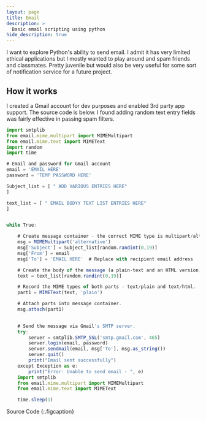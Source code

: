 ```yaml
---
layout: page
title: Email
description: >
  Basic email scripting using python
hide_description: true
---
```


I want to explore Python's ability to send email. I admit it has very limited ethical applications but I mostly wanted to play around and spam friends and classmates. Pretty juvenile but would also be very useful for some sort of notification service for a future project.  

## How it works

I created a Gmail account for dev purposes and enabled 3rd party app support. The source code is below. I found adding random text entry fields was fairly effective in passing spam filters. 

~~~js
import smtplib
from email.mime.multipart import MIMEMultipart
from email.mime.text import MIMEText
import random
import time

# Email and password for Gmail account
email = 'EMAIL HERE'
password = 'TEMP PASSWORD HERE'

Subject_list = [ " ADD VARIOUS ENTRIES HERE"
]

text_list = [ " EMAIL BODYY TEXT LIST ENTRIES HERE"
]


while True:

    # Create message container - the correct MIME type is multipart/alternative.
    msg = MIMEMultipart('alternative')
    msg['Subject'] = Subject_list[random.randint(0,19)]
    msg['From'] = email
    msg['To'] = 'EMAIL HERE'  # Replace with recipient email address

    # Create the body of the message (a plain-text and an HTML version).
    text = text_list[random.randint(0,19)]

    # Record the MIME types of both parts - text/plain and text/html.
    part1 = MIMEText(text, 'plain')

    # Attach parts into message container.
    msg.attach(part1)
    

    # Send the message via Gmail's SMTP server.
    try:
        server = smtplib.SMTP_SSL('smtp.gmail.com', 465)
        server.login(email, password)
        server.sendmail(email, msg['To'], msg.as_string())
        server.quit()
        print("Email sent successfully")
    except Exception as e:
        print("Error: Unable to send email - ", e)
    import smtplib
    from email.mime.multipart import MIMEMultipart
    from email.mime.text import MIMEText

    time.sleep(1)
~~~

Source Code
{:.figcaption}
